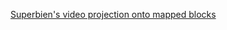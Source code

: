 ---
layout: post
wordpress_id: 634
wordpress_url: http://noesbueno.com/archives/634
date: '2010-05-21 12:00:49 -0500'
date_gmt: '2010-05-21 17:00:49 -0500'
body: |
  <p><a href="http://vimeo.com/10692284">Superbien's video projection onto mapped blocks</a></p>
---